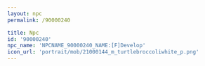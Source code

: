 ```yaml
---
layout: npc
permalink: /90000240

title: Npc
id: '90000240'
npc_name: 'NPCNAME_90000240_NAME:[F]Develop'
icon_url: 'portrait/mob/21000144_m_turtlebroccoliwhite_p.png'
---
```


